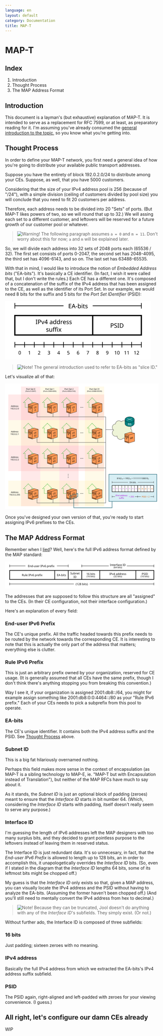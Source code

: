 ```yaml
---
language: en
layout: default
category: Documentation
title: MAP-T
---
```


# MAP-T

## Index

1. Introduction
2. Thought Process
3. The MAP Address Format

## Introduction

This document is a layman's (but exhaustive) explanation of MAP-T. It is intended to serve as a replacement for RFC 7599, or at least, as preparatory reading for it. I'm assuming you've already consumed the [general introduction to the topic](intro-xlat.html#map-t), so you know what you're getting into.

## Thought Process

In order to define your MAP-T network, you first need a general idea of how you're going to distribute your available public transport addresses.

Suppose you have the entirety of block 192.0.2.0/24 to distribute among your CEs. Suppose, as well, that you have 5000 customers.

Considering that the size of your IPv4 address pool is 256 (because of "/24"), with a simple division (ceiling of customers divided by pool size) you will conclude that you need to fit 20 customers per address.

Therefore, each address needs to be divided into 20 "Sets" of ports. (But MAP-T likes powers of two, so we will round that up to 32.) We will assing each set to a different customer, and leftovers will be reserved for a future growth of our customer pool or whatever.

> ![Warning!](../images/warning.svg) The following paragraph assumes `a = 0` and `m = 11`. Don't worry about this for now; `a` and `m` will be explained later.

So, we will divide each address into 32 sets of 2048 ports each (65536 / 32). The first set consists of ports 0-2047, the second set has 2048-4095, the third set has 4096-6143, and so on. The last set has 63488-65535.

With that in mind, I would like to introduce the notion of _Embedded Address bits_ ("EA-bits"). It's basically a CE identifier. (In fact, I wish it were called that, but I don't write the rules.) Each CE has a different one. It's composed of a concatenation of the suffix of the IPv4 address that has been assigned to the CE, as well as the identifier of its Port Set. In our example, we would need 8 bits for the suffix and 5 bits for the _Port Set IDentifier_ (PSID):

![Diagram: EA-bits](../images/mapt/ea-bits.svg)

> ![Note!](../images/bulb.svg) The general introduction used to refer to EA-bits as "slice ID."

Let's visualize all of that:

![Network: EA-bits distribution](../images/mapt/distribution.svg)

Once you've designed your own version of that, you're ready to start assigning IPv6 prefixes to the CEs.

## The MAP Address Format

Remember when I [lied](intro-xlat.html#mapt)? Well, here's the full IPv6 address format defined by the MAP standard:

![Diagram: MAP Address Format](../images/mapt/map-addr-format.svg)

The addresses that are supposed to follow this structure are all "assigned" to the CEs. (In their CE configuration, not their interface configuration.)

<!-- ![Note!](../images/bulb.svg)  Personally, I wish the MAP Address Format were called the "CE Address Format." -->

Here's an explanation of every field:

### End-user IPv6 Prefix

The CE's unique prefix. All the traffic headed towards this prefix needs to be routed by the network towards the corresponding CE. It is interesting to note that this is actually the only part of the address that matters; everything else is clutter.

### Rule IPv6 Prefix

This is just an arbitrary prefix owned by your organization, reserved for CE usage. (It is generally assumed that all CEs have the same prefix, though I don't think there's anything stopping you from breaking this convention.)

Way I see it, if your organization is assigned 2001:db8::/64, you might for example assign something like 2001:db8:0:0:4464::/80 as your "Rule IPv6 prefix." Each of your CEs needs to pick a subprefix from this pool to operate.

### EA-bits

The CE's unique identifier. It contains both the IPv4 address suffix and the PSID. See [Thought Process](#thought-process) above.

<!--
This is what the general introduction referred to as "slice ID." You can also think of it as a "CE identifier;" Every CE has a different one.

Depending on how many IPv4 addresses you have, and how many you're willing to assign to each CE, there are three different MAP-T scenarios:

1. You have less IPv4 addresses than CEs, so your CEs will have to share IPv4 addresses.
2. You have the same number of IPv4 addresses than CEs, so each CE will have one IPv4 address.
3. You have more IPv4 addresses than CEs, thus you can assign more than one IPv4 address to each CE.

> ![Note!](../images/bulb.svg) The first is actually the only one I described in the general introduction. (In my opinion, it's the one that makes the most sense. Not that the others don't.)

The reason why I'm explaining this is to segue into the notion that the CE identifier is not an accidental number you can arbitrarily assign, but rather, the concatenation of two crucial pieces of CE configuration you have to design: The _Full or partial IPv4 address_ (which identifies the IPv4 address assigned to the CE) and the _Port Set IDentifier_ (which, needless to say, identifies the Port Set assigned to the CE). They are explained thus:
-->

### Subnet ID

This is a big fat hilariously overnamed nothing.

Perhaps this field makes more sense in the context of encapsulation (as MAP-T is a sibling technology to MAP-E, ie. "MAP-T but with Encapsulation instead of Translation"), but neither of the MAP RFCs have much to say about it.

As it stands, the _Subnet ID_ is just an optional block of padding (zeroes) meant to ensure that the _Interface ID_ starts in bit number 64. (Which, considering the _Interface ID_ starts with padding, itself doesn't really seem to serve any purpose.)

### Interface ID

I'm guessing the length of IPv6 addresses left the MAP designers with too many surplus bits, and they decided to grant pointless purpose to the leftovers instead of leaving them in reserved status.

The Interface ID is just redundant data. It's so unnecesary, in fact, that the _End-user IPv6 Prefix_ is allowed to length up to 128 bits, an in order to accomplish this, it unapologetically overrides the _Interface ID_ bits. (So, even if I stated in the diagram that the _Interface ID_ lengths 64 bits, some of its leftmost bits might be chopped off.)

My guess is that the _Interface ID_ only exists so that, given a MAP address, you can visually locate the IPv4 address and the PSID without having to analyze the EA-bits. (Assuming the former haven't been chopped off.) (And you'll still need to mentally convert the IPv4 address from hex to decimal.)

> ![Note!](../images/bulb.svg) Because they can be truncated, Jool doesn't do anything with any of the _Interface ID_'s subfields. They simply exist. (Or not.)

Without further ado, the Interface ID is composed of three subfields:

### 16 bits

Just padding; sixteen zeroes with no meaning.

### IPv4 address

Basically the full IPv4 address from which we extracted the EA-bits's IPv4 address suffix subfield.

### PSID

The PSID again, right-aligned and left-padded with zeroes for your viewing convenience. (I guess.)

## All right, let's configure our damn CEs already

WIP

